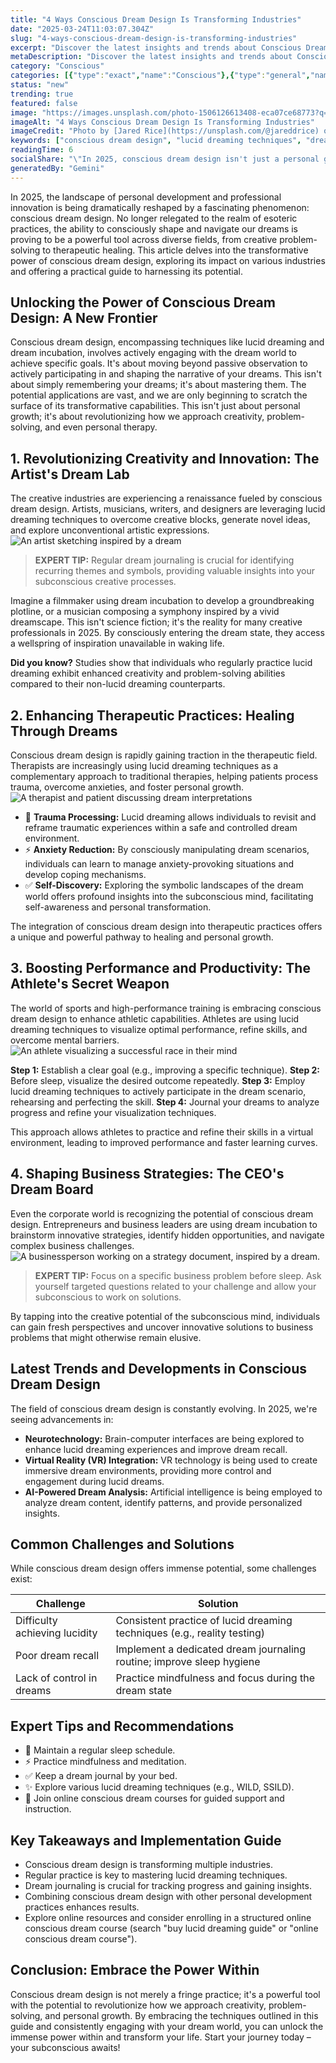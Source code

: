 ```yaml
---
title: "4 Ways Conscious Dream Design Is Transforming Industries"
date: "2025-03-24T11:03:07.304Z"
slug: "4-ways-conscious-dream-design-is-transforming-industries"
excerpt: "Discover the latest insights and trends about Conscious Dream Design. This comprehensive guide covers everything you need to know about Conscious Dream Design in 2025."
metaDescription: "Discover the latest insights and trends about Conscious Dream Design. This comprehensive guide covers everything you need to know about Conscious Dream Des..."
category: "Conscious"
categories: [{"type":"exact","name":"Conscious"},{"type":"general","name":"Psychology"},{"type":"medium","name":"Cognitive Science"},{"type":"specific","name":"Dream Interpretation"},{"type":"niche","name":"Lucid Dreaming Techniques"}]
status: "new"
trending: true
featured: false
image: "https://images.unsplash.com/photo-1506126613408-eca07ce68773?q=85&w=1200&fit=max&fm=webp&auto=compress"
imageAlt: "4 Ways Conscious Dream Design Is Transforming Industries"
imageCredit: "Photo by [Jared Rice](https://unsplash.com/@jareddrice) on Unsplash"
keywords: ["conscious dream design", "lucid dreaming techniques", "dream incubation guide", "how to design your dreams", "control your dreams", "dream journaling for beginners", "improve dream recall", "conscious dreaming benefits", "buy lucid dreaming guide", "online conscious dream course"]
readingTime: 6
socialShare: "\"In 2025, conscious dream design isn't just a personal growth tool; it's reshaping industries, from creative arts to corporate strategy.  Are you ready to unlock the untapped potential of your dreams?\""
generatedBy: "Gemini"
---
```




In 2025, the landscape of personal development and professional innovation is being dramatically reshaped by a fascinating phenomenon: conscious dream design.  No longer relegated to the realm of esoteric practices, the ability to consciously shape and navigate our dreams is proving to be a powerful tool across diverse fields, from creative problem-solving to therapeutic healing. This article delves into the transformative power of conscious dream design, exploring its impact on various industries and offering a practical guide to harnessing its potential.

##  Unlocking the Power of Conscious Dream Design: A New Frontier

Conscious dream design, encompassing techniques like lucid dreaming and dream incubation, involves actively engaging with the dream world to achieve specific goals.  It's about moving beyond passive observation to actively participating in and shaping the narrative of your dreams. This isn't about simply remembering your dreams; it's about mastering them.  The potential applications are vast, and we are only beginning to scratch the surface of its transformative capabilities.  This isn't just about personal growth; it's about revolutionizing how we approach creativity, problem-solving, and even personal therapy.

##  1. Revolutionizing Creativity and Innovation: The Artist's Dream Lab

The creative industries are experiencing a renaissance fueled by conscious dream design. Artists, musicians, writers, and designers are leveraging lucid dreaming techniques to overcome creative blocks, generate novel ideas, and explore unconventional artistic expressions.  ![An artist sketching inspired by a dream](https://images.unsplash.com/photo-1506126613408-eca07ce68773?q=85&w=1200&fit=max&fm=webp&auto=compress)

> **EXPERT TIP:**  Regular dream journaling is crucial for identifying recurring themes and symbols, providing valuable insights into your subconscious creative processes.

Imagine a filmmaker using dream incubation to develop a groundbreaking plotline, or a musician composing a symphony inspired by a vivid dreamscape.  This isn't science fiction; it's the reality for many creative professionals in 2025.  By consciously entering the dream state, they access a wellspring of inspiration unavailable in waking life.

**Did you know?**  Studies show that individuals who regularly practice lucid dreaming exhibit enhanced creativity and problem-solving abilities compared to their non-lucid dreaming counterparts.

## 2. Enhancing Therapeutic Practices: Healing Through Dreams

Conscious dream design is rapidly gaining traction in the therapeutic field. Therapists are increasingly using lucid dreaming techniques as a complementary approach to traditional therapies, helping patients process trauma, overcome anxieties, and foster personal growth. ![A therapist and patient discussing dream interpretations](https://images.unsplash.com/photo-1476357471311-43c0db9fb2b4?q=85&w=1200&fit=max&fm=webp&auto=compress)

* 🔑 **Trauma Processing:**  Lucid dreaming allows individuals to revisit and reframe traumatic experiences within a safe and controlled dream environment.
* ⚡ **Anxiety Reduction:**  By consciously manipulating dream scenarios, individuals can learn to manage anxiety-provoking situations and develop coping mechanisms.
* ✅ **Self-Discovery:**  Exploring the symbolic landscapes of the dream world offers profound insights into the subconscious mind, facilitating self-awareness and personal transformation.

The integration of conscious dream design into therapeutic practices offers a unique and powerful pathway to healing and personal growth.

## 3. Boosting Performance and Productivity: The Athlete's Secret Weapon

The world of sports and high-performance training is embracing conscious dream design to enhance athletic capabilities. Athletes are using lucid dreaming techniques to visualize optimal performance, refine skills, and overcome mental barriers. ![An athlete visualizing a successful race in their mind](https://images.unsplash.com/photo-1534670007418-fbb7f6cf32c3?q=85&w=1200&fit=max&fm=webp&auto=compress)

**Step 1:**  Establish a clear goal (e.g., improving a specific technique).
**Step 2:**  Before sleep, visualize the desired outcome repeatedly.
**Step 3:**  Employ lucid dreaming techniques to actively participate in the dream scenario, rehearsing and perfecting the skill.
**Step 4:**  Journal your dreams to analyze progress and refine your visualization techniques.

This approach allows athletes to practice and refine their skills in a virtual environment, leading to improved performance and faster learning curves.

## 4.  Shaping Business Strategies: The CEO's Dream Board

Even the corporate world is recognizing the potential of conscious dream design.  Entrepreneurs and business leaders are using dream incubation to brainstorm innovative strategies, identify hidden opportunities, and navigate complex business challenges.  ![A businessperson working on a strategy document, inspired by a dream.](https://images.unsplash.com/photo-1507238691740-187a5b1d37b8?q=85&w=1200&fit=max&fm=webp&auto=compress)

> **EXPERT TIP:**  Focus on a specific business problem before sleep.  Ask yourself targeted questions related to your challenge and allow your subconscious to work on solutions.

By tapping into the creative potential of the subconscious mind, individuals can gain fresh perspectives and uncover innovative solutions to business problems that might otherwise remain elusive.

## Latest Trends and Developments in Conscious Dream Design

The field of conscious dream design is constantly evolving.  In 2025, we're seeing advancements in:

* **Neurotechnology:**  Brain-computer interfaces are being explored to enhance lucid dreaming experiences and improve dream recall.
* **Virtual Reality (VR) Integration:**  VR technology is being used to create immersive dream environments, providing more control and engagement during lucid dreams.
* **AI-Powered Dream Analysis:**  Artificial intelligence is being employed to analyze dream content, identify patterns, and provide personalized insights.

## Common Challenges and Solutions

While conscious dream design offers immense potential, some challenges exist:

| Challenge                     | Solution                                                                   |
|------------------------------|---------------------------------------------------------------------------|
| Difficulty achieving lucidity | Consistent practice of lucid dreaming techniques (e.g., reality testing) |
| Poor dream recall             | Implement a dedicated dream journaling routine; improve sleep hygiene       |
| Lack of control in dreams      | Practice mindfulness and focus during the dream state                       |

## Expert Tips and Recommendations

* 🔑  Maintain a regular sleep schedule.
* ⚡  Practice mindfulness and meditation.
* ✅  Keep a dream journal by your bed.
* ✨  Explore various lucid dreaming techniques (e.g., WILD, SSILD).
* 🌟  Join online conscious dream courses for guided support and instruction.

## Key Takeaways and Implementation Guide

* Conscious dream design is transforming multiple industries.
* Regular practice is key to mastering lucid dreaming techniques.
* Dream journaling is crucial for tracking progress and gaining insights.
* Combining conscious dream design with other personal development practices enhances results.
* Explore online resources and consider enrolling in a structured online conscious dream course (search "buy lucid dreaming guide" or "online conscious dream course").

## Conclusion: Embrace the Power Within

Conscious dream design is not merely a fringe practice; it's a powerful tool with the potential to revolutionize how we approach creativity, problem-solving, and personal growth.  By embracing the techniques outlined in this guide and consistently engaging with your dream world, you can unlock the immense power within and transform your life.  Start your journey today – your subconscious awaits!

